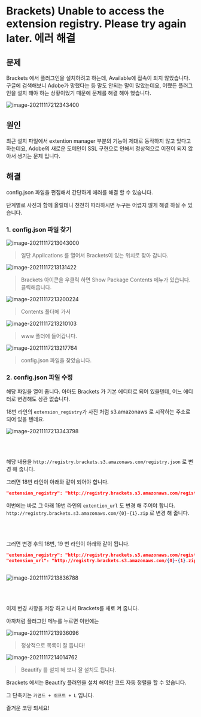 # Brackets) Unable to access the extension registry. Please try again later. 에러 해결

## 문제

Brackets 에서 플러그인을 설치하려고 하는데, Available에 접속이 되지 않았습니다. 구글에 검색해보니 Adobe가 망했다는 등 말도 안되는 말이 많았는데요, 어쨌든 플러그인을 설치 해야 하는 상황이었기 때문에 문제를 해결 해야 했습니다.

![image-20211117212343400](https://raw.githubusercontent.com/Shane-Park/mdblog/main/frontend/brackets/extensionError.assets/image-20211117212343400.png)

## 원인

최근 설치 파일에서 extention manager 부분의 기능이 제대로 동작하지 않고 있다고 하는데요, Adobe의 새로운 도메인이 SSL 구현으로 인해서 정상적으로 이전이 되지 않아서 생기는 문제 입니다.

## 해결

config.json 파일을 편집해서 간단하게 에러를 해결 할 수 있습니다.

단계별로 사진과 함께 올릴테니 천천히 따라하시면 누구든 어렵지 않게 해결 하실 수 있습니다.

### 1. config.json 파일 찾기

![image-20211117213043000](https://raw.githubusercontent.com/Shane-Park/mdblog/main/frontend/brackets/extensionError.assets/image-20211117213043000.png)

> 일단 Applications 를 열어서 Brackets이 있는 위치로 찾아 갑니다.

![image-20211117213131422](https://raw.githubusercontent.com/Shane-Park/mdblog/main/frontend/brackets/extensionError.assets/image-20211117213131422.png)

> Brackets 아이콘을 우클릭 하면 Show Package Contents 메뉴가 있습니다. 클릭해줍니다.

![image-20211117213200224](https://raw.githubusercontent.com/Shane-Park/mdblog/main/frontend/brackets/extensionError.assets/image-20211117213200224.png)

> Contents 폴더에 가서

![image-20211117213210103](https://raw.githubusercontent.com/Shane-Park/mdblog/main/frontend/brackets/extensionError.assets/image-20211117213210103.png)

> www 폴더에 들어갑니다.

![image-20211117213217764](https://raw.githubusercontent.com/Shane-Park/mdblog/main/frontend/brackets/extensionError.assets/image-20211117213217764.png)

> config.json 파일을 찾았습니다.

### 2. config.json 파일 수정

해당 파일을 열어 줍니다. 아마도 Brackets 가 기본 에디터로 되어 있을텐데, 어느 에디터로 변경해도 상관 없습니다.

18번 라인의 `extension_registry`가 사진 처럼 s3.amazonaws 로 시작하는 주소로 되어 있을 텐데요.

![image-20211117213343798](https://raw.githubusercontent.com/Shane-Park/mdblog/main/frontend/brackets/extensionError.assets/image-20211117213343798.png)

<br><br>

해당 내용을 `http://registry.brackets.s3.amazonaws.com/registry.json` 로 변경 해 줍니다.

그러면 18번 라인이 아래와 같이 되어야 합니다.

```json
"extension_registry": "http://registry.brackets.s3.amazonaws.com/registry.json",

```

이번에는 바로 그 아래 19번 라인의 `extention_url` 도 변경 해 주어야 합니다. `http://registry.brackets.s3.amazonaws.com/{0}-{1}.zip` 로 변경 해 줍니다.

<br><br>

그러면 변경 후의 18번, 19 번 라인이 아래와 같이 됩니다.

```json
"extension_registry": "http://registry.brackets.s3.amazonaws.com/registry.json",
"extension_url": "http://registry.brackets.s3.amazonaws.com/{0}-{1}.zip",
        
```

![image-20211117213836788](https://raw.githubusercontent.com/Shane-Park/mdblog/main/frontend/brackets/extensionError.assets/image-20211117213836788.png)

<br><br>

이제 변경 사항을 저장 하고 나서 Brackets를 새로 켜 줍니다.

아까처럼 플러그인 메뉴를 누르면 이번에는

![image-20211117213936096](https://raw.githubusercontent.com/Shane-Park/mdblog/main/frontend/brackets/extensionError.assets/image-20211117213936096.png)

> 정상적으로 목록이 잘 뜹니다!

![image-20211117214014762](https://raw.githubusercontent.com/Shane-Park/mdblog/main/frontend/brackets/extensionError.assets/image-20211117214014762.png)

> Beautify 를 설치 해 보니 잘 설치도 됩니다.

Brackets 에서는 Beautify 플러인을 설치 해야만 코드 자동 정렬을 할 수 있습니다.

그 단축키는 `커맨드 + 쉬프트 + L` 입니다.

즐거운 코딩 되세요!

 
